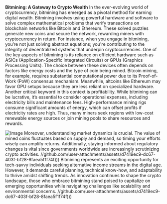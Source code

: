 **Bitmining: A Gateway to Crypto Wealth**
In the ever-evolving world of cryptocurrency, bitmining has emerged as a pivotal method for earning digital wealth. Bitmining involves using powerful hardware and software to solve complex mathematical problems that verify transactions on blockchain networks like Bitcoin and Ethereum. These solved puzzles generate new coins and secure the network, rewarding miners with cryptocurrency in return. For instance, when you engage in bitmining, you’re not just solving abstract equations; you're contributing to the integrity of decentralized systems that underpin cryptocurrencies.
One of the key aspects of bitmining is its reliance on efficient hardware such as ASICs (Application-Specific Integrated Circuits) or GPUs (Graphics Processing Units). The choice between these devices often depends on factors like energy costs and the type of coin being mined. Bitcoin mining, for example, requires substantial computational power due to its Proof-of-Work (PoW) consensus mechanism. Meanwhile, altcoins like Ethereum may favor GPU setups because they are less reliant on specialized hardware.
Another critical keyword in this context is profitability. While bitmining can be lucrative, it’s essential to consider operational expenses, including electricity bills and maintenance fees. High-performance mining rigs consume significant amounts of energy, which can offset profits if electricity rates are high. Thus, many miners seek regions with low-cost renewable energy sources or join mining pools to share resources and rewards.

![Image](https://github.com/user-attachments/assets/d7419ec9-dc67-403f-bf28-8faea5f1f74f)
Moreover, understanding market dynamics is crucial. The value of mined coins fluctuates based on supply and demand, so timing your efforts wisely can amplify returns. Additionally, staying informed about regulatory changes is vital since governments worldwide are increasingly scrutinizing crypto activities.
 //github.com/user-attachments/assets/d7419ec9-dc67-403f-bf28-8faea5f1f74f)))
Bitmining represents an exciting opportunity for tech-savvy individuals seeking alternative income streams in the digital age. However, it demands careful planning, technical know-how, and adaptability to thrive amidst shifting trends. As innovation continues to shape the crypto landscape, those who embrace bitmining stand poised to capitalize on emerging opportunities while navigating challenges like scalability and environmental concerns.
 //github.com/user-attachments/assets/d7419ec9-dc67-403f-bf28-8faea5f1f74f)))
